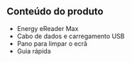 ## Conteúdo do produto

- Energy eReader Max
- Cabo de dados e carregamento USB
- Pano para limpar o ecrã
- Guia rápida
